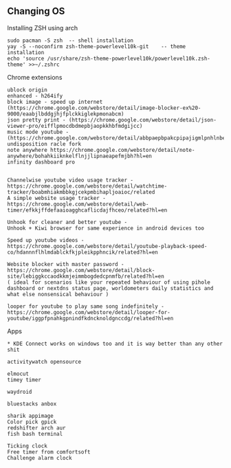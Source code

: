 ## Changing OS



Installing ZSH using arch 
	
	sudo pacman -S zsh 	-- shell installation
	yay -S --noconfirm zsh-theme-powerlevel10k-git	  -- theme installation
	echo 'source /usr/share/zsh-theme-powerlevel10k/powerlevel10k.zsh-theme' >>~/.zshrc
	



 Chrome extensions
 
	ublock origin
	enhanced - h264ify
	block image - speed up internet (https://chrome.google.com/webstore/detail/image-blocker-ex%20-9000/eaabjlbddgjhjfplckkiglekpmonabcm)
	json pretty print - (https://chrome.google.com/webstore/detail/json-viewer-pro/eifflpmocdbdmepbjaopkkhbfmdgijcc)
	music mode youtube - (https://chrome.google.com/webstore/detail/abbpaepbpakcpipajigmlpnhlnbennna)
	undisposition racle fork
	note anywhere https://chrome.google.com/webstore/detail/note-anywhere/bohahkiiknkelflnjjlipnaeapefmjbh?hl=en
	infinity dashboard pro


	Channelwise youtube video usage tracker - https://chrome.google.com/webstore/detail/watchtime-tracker/boabmhiakmbbkgjcekpmbihapljoaioc/related
	A simple website usage tracker - https://chrome.google.com/webstore/detail/web-timer/efkkjffdefaaioagghcaflicdajfhceo/related?hl=en

	Unhook for cleaner and better youtube -
	Unhook + Kiwi browser for same experience in android devices too
	
	Speed up youtube videos - https://chrome.google.com/webstore/detail/youtube-playback-speed-co/hdannnflhlmdablckfkjpleikpphncik/related?hl=en

	Website blocker with master password -https://chrome.google.com/webstore/detail/block-site/lebiggkccaodkkmjeimmbogdedcpnmfb/related?hl=en
	( ideal for scenarios like your repeated behaviour of using pihole dashboard or nextdns status page, worldometers daily statistics and what else nonsensical behaviour )
	
	looper for youtube to play same song indefinitely -https://chrome.google.com/webstore/detail/looper-for-youtube/iggpfpnahkgpnindfkdncknoldgnccdg/related?hl=en



Apps


	* KDE Connect works on windows too and it is way better than any other shit
	
	activitywatch opensource

	elmocut
	timey timer
	
	waydroid
	
	bluestacks anbox

	sharik appimage
	Color pick gpick
	redshifter arch aur
	fish bash terminal
	
	Ticking clock
	Free timer from comfortsoft
	Challenge alarm clock


